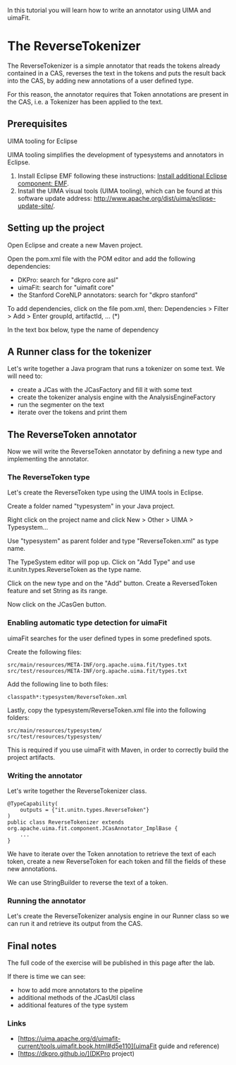 In this tutorial you will learn how to write an annotator using UIMA and uimaFit.



# The ReverseTokenizer

The ReverseTokenizer is a simple annotator that reads the tokens already contained in a CAS, reverses the text in the tokens and puts the result back into the CAS, by adding new annotations of a user defined type.

For this reason, the annotator requires that Token annotations are present in the CAS, i.e. a Tokenizer has been applied to the text.

## Prerequisites
UIMA tooling for Eclipse

UIMA tooling simplifies the development of typesystems and annotators in Eclipse.
1. Install Eclipse EMF following these instructions: [Install additional Eclipse component: EMF](http://uima.apache.org/downloads/releaseDocs/2.2.0-incubating/docs/html/overview_and_setup/overview_and_setup.html#ugr.ovv.eclipse_setup.install_emf). 
2. Install the UIMA visual tools (UIMA tooling), which can be found at this software update address: http://www.apache.org/dist/uima/eclipse-update-site/.


## Setting up the project

Open Eclipse and create a new Maven project.

Open the pom.xml file with the POM editor and add the following dependencies:

* DKPro: search for "dkpro core asl"
* uimaFit: search for "uimafit core"
* the Stanford CoreNLP annotators: search for "dkpro stanford"

To add dependencies, click on the file pom.xml, then:
   Dependencies > Filter > Add > Enter groupId, artifactId, ... (*)

In the text box below, type the name of dependency

## A Runner class for the tokenizer

Let's write together a Java program that runs a tokenizer on some text. We will need to:

* create a JCas with the JCasFactory and fill it with some text
* create the tokenizer analysis engine with the AnalysisEngineFactory
* run the segmenter on the text
* iterate over the tokens and print them

## The ReverseToken annotator

Now we will write the ReverseToken annotator by defining a new type and implementing the annotator.

### The ReverseToken type

Let's create the ReverseToken type using the UIMA tools in Eclipse.

Create a folder named "typesystem" in your Java project.

Right click on the project name and click New > Other > UIMA > Typesystem...

Use "typesystem" as parent folder and type "ReverseToken.xml" as type name.

The TypeSystem editor will pop up. Click on "Add Type" and use it.unitn.types.ReverseToken as the type name.

Click on the new type and on the "Add" button. Create a ReversedToken feature and set String as its range.

Now click on the JCasGen button.

### Enabling automatic type detection for uimaFit

uimaFit searches for the user defined types in some predefined spots.

Create the following files:  

    src/main/resources/META-INF/org.apache.uima.fit/types.txt  
    src/test/resources/META-INF/org.apache.uima.fit/types.txt

Add the following line to both files:  

    classpath*:typesystem/ReverseToken.xml

Lastly, copy the typesystem/ReverseToken.xml file into the following folders:

    src/main/resources/typesystem/  
    src/test/resources/typesystem/


This is required if you use uimaFit with Maven, in order to correctly build the project artifacts.

### Writing the annotator

Let's write together the ReverseTokenizer class.


    @TypeCapability(
        outputs = {"it.unitn.types.ReverseToken"} 
    ) 
    public class ReverseTokenizer extends org.apache.uima.fit.component.JCasAnnotator_ImplBase { 
        ... 
    } 

We have to iterate over the Token annotation to retrieve the text of each token, create a new ReverseToken for each token and fill the fields of these new annotations. 

We can use StringBuilder to reverse the text of a token.
	
### Running the annotator

Let's create the ReverseTokenizer analysis engine in our Runner class so we can run it and retrieve its output from the CAS.

## Final notes

The full code of the exercise will be published in this page after the lab.

If there is time we can see:
* how to add more annotators to the pipeline
* additional methods of the JCasUtil class
* additional features of the type system

### Links

* [https://uima.apache.org/d/uimafit-current/tools.uimafit.book.html#d5e110](uimaFit guide and reference) 
* [https://dkpro.github.io/](DKPro project)
 
